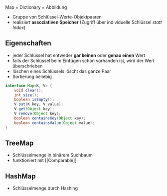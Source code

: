 Map = Dictionary = Abbildung
- Gruppe von Schlüssel-Werte-Objektpaaren
- realisiert **assoziativen Speicher** (Zugriff über individuelle Schlüssel *statt Index*)

## Eigenschaften
- jeder Schlüssel hat entweder **gar keinen** oder **genau einen** Wert
- falls der Schlüssel beim Einfügen schon vorhanden ist, wird der Wert überschrieben
- löschen eines Schlüssels löscht das ganze Paar
- Sortierung beliebig

```java
interface Map<K, V> {
	void clear();
	int size();
	boolean isEmpty();
	V put(K key, V value);
	V get(Object key);
	V remove(Object key);
	boolean containsKey(Object key);
	boolean containsValue(Object value);
}
```

## TreeMap
- Schlüsselmenge in binärem Suchbaum
- funktioniert mit [[Comparable]]

## HashMap
- Schlüsselmenge durch Hashing
